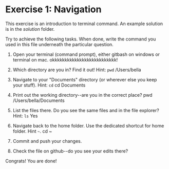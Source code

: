# Exercise 1: Navigation

This exercise is an introduction to terminal command.
An example solution is in the _solution_ folder.

Try to achieve the following tasks.  When done, write the command you
used in this file underneath the particular question.

1. Open your terminal (command prompt), either gitbash on windows or
   terminal on mac.
   okkkkkkkkkkkkkkkkkkkkkkkkkk!
2. Which directory are you in?  Find it out!  Hint: `pwd`
/Users/bella

3. Navigate to your "Documents" directory (or wherever else you keep
   your stuff).  Hint: `cd`
 cd Documents
   
4. Print out the working directory--are you in the correct place?
pwd
/Users/bella/Documents

5. List the files there.  Do you see the same files and in the file
   explorer?  Hint: `ls`
Yes

6. Navigate back to the home folder.  Use the dedicated shortcut for
   home folder.  Hint `~`.
cd ~

7. Commit and push your changes.

8. Check the file on github--do you see your edits there?

Congrats!  You are done!
